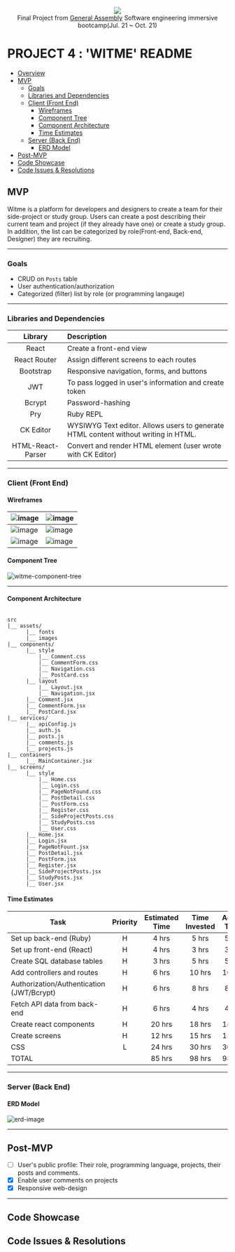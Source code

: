 <p align="center">
  <img src="https://user-images.githubusercontent.com/78275456/135881918-51e8632d-62d0-495a-a3d7-2920a07d809b.png" /><br />
  Final Project from <a href="https://generalassemb.ly" target="blank">General Assembly</a> Software engineering immersive bootcamp(Jul. 21 ~ Oct. 21)
</p>

# PROJECT 4 : 'WITME' README<!-- omit in toc -->

- [Overview](#overview)
- [MVP](#mvp)
  - [Goals](#goals)
  - [Libraries and Dependencies](#libraries-and-dependencies)
  - [Client (Front End)](#client-front-end)
    - [Wireframes](#wireframes)
    - [Component Tree](#component-tree)
    - [Component Architecture](#component-architecture)
    - [Time Estimates](#time-estimates)
  - [Server (Back End)](#server-back-end)
    - [ERD Model](#erd-model)
- [Post-MVP](#post-mvp)
- [Code Showcase](#code-showcase)
- [Code Issues & Resolutions](#code-issues--resolutions)

## MVP

Witme is a platform for developers and designers to create a team for their side-project or study group. Users can create a post describing their current team and project (if they already have one) or create a study group. In addition, the list can be categorized by role(Front-end, Back-end, Designer) they are recruiting.

---

### Goals

- CRUD on `Posts` table
- User authentication/authorization
- Categorized (filter) list by role (or programming langauge)

---

### Libraries and Dependencies

|      Library      | Description                                                                         |
| :---------------: | :---------------------------------------------------------------------------------- |
|       React       | Create a front-end view                                                             |
|   React Router    | Assign different screens to each routes                                             |
|     Bootstrap     | Responsive navigation, forms, and buttons                                           |
|        JWT        | To pass logged in user's information and create token                               |
|      Bcrypt       | Password-hashing                                                                    |
|        Pry        | Ruby REPL                                                                           |
|     CK Editor     | WYSIWYG Text editor. Allows users to generate HTML content without writing in HTML. |
| HTML-React-Parser | Convert and render HTML element (user wrote with CK Editor)                         |

---

### Client (Front End)

#### Wireframes

| ![image](https://user-images.githubusercontent.com/78275456/135876366-7eced0dc-9442-4c62-8c29-cb202f83c968.png) | ![image](https://user-images.githubusercontent.com/78275456/135876413-69b3f1db-20aa-46b4-93c8-c35a863bfb7f.png) |
| --------------------------------------------------------------------------------------------------------------- | --------------------------------------------------------------------------------------------------------------- |
| ![image](https://user-images.githubusercontent.com/78275456/135888396-a0f5410c-de56-433c-bf2d-bdc76ad7649a.png) | ![image](https://user-images.githubusercontent.com/78275456/135888402-e5afa3aa-58a5-4944-bbb7-ea323646f523.png) |
| ![image](https://user-images.githubusercontent.com/78275456/135876462-b7ed4fc0-32ee-464c-b280-f756601c7350.png) | ![image](https://user-images.githubusercontent.com/78275456/135876477-e5e13ad3-8706-4cac-9d48-8a49cdff53b7.png) |

#### Component Tree

![witme-component-tree](https://user-images.githubusercontent.com/78275456/135735218-d015d42d-d1ba-4b70-a820-a619ba3bbecc.png)

---

#### Component Architecture

```structure

src
|__ assets/
      |__ fonts
      |__ images
|__ components/
      |__ style
          |__ Comment.css
          |__ CommentForm.css
          |__ Navigation.css
          |__ PostCard.css
      |__ layout
          |__ Layout.jsx
          |__ Navigation.jsx
      |__ Comment.jsx
      |__ CommentForm.jsx
      |__ PostCard.jsx
|__ services/
      |__ apiConfig.js
      |__ auth.js
      |__ posts.js
      |__ comments.js
      |__ projects.js
|__ containers
      |__ MainContainer.jsx
|__ screens/
      |__ style
          |__ Home.css
          |__ Login.css
          |__ PageNotFound.css
          |__ PostDetail.css
          |__ PostForm.css
          |__ Register.css
          |__ SideProjectPosts.css
          |__ StudyPosts.css
          |__ User.css
      |__ Home.jsx
      |__ Login.jsx
      |__ PageNotFount.jsx
      |__ PostDetail.jsx
      |__ PostForm.jsx
      |__ Register.jsx
      |__ SideProjectPosts.jsx
      |__ StudyPosts.jsx
      |__ User.jsx
```

#### Time Estimates

| Task                                      | Priority | Estimated Time | Time Invested | Actual Time |
| ----------------------------------------- | :------: | :------------: | :-----------: | :---------: |
| Set up back-end (Ruby)                    |    H     |     4 hrs      |     5 hrs     |    5 hrs    |
| Set up front-end (React)                  |    H     |     4 hrs      |     3 hrs     |    3 hrs    |
| Create SQL database tables                |    H     |     3 hrs      |     5 hrs     |    5 hrs    |
| Add controllers and routes                |    H     |     6 hrs      |    10 hrs     |   10 hrs    |
| Authorization/Authentication (JWT/Bcrypt) |    H     |     6 hrs      |     8 hrs     |    8 hrs    |
| Fetch API data from back-end              |    H     |     6 hrs      |     4 hrs     |    4 hrs    |
| Create react components                   |    H     |     20 hrs     |    18 hrs     |   18 hrs    |
| Create screens                            |    H     |     12 hrs     |    15 hrs     |   15 hrs    |
| CSS                                       |    L     |     24 hrs     |    30 hrs     |   30 hrs    |
| TOTAL                                     |          |     85 hrs     |    98 hrs     |   98 hrs    |

---

### Server (Back End)

#### ERD Model

![erd-image](https://user-images.githubusercontent.com/78275456/135905622-b2704927-1dbc-4454-a0db-6384c6498e15.png)

---

## Post-MVP

- [ ] User's public profile: Their role, programming language, projects, their posts and comments.
- [x] Enable user comments on projects
- [x] Responsive web-design

---

## Code Showcase

## Code Issues & Resolutions
